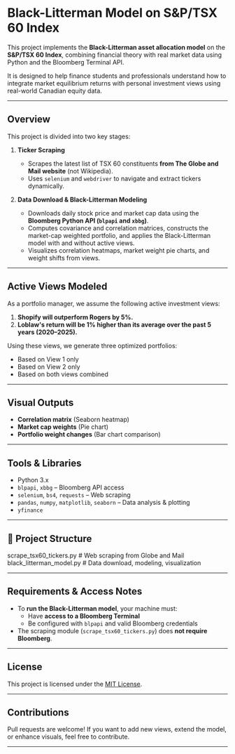 # Black-Litterman Model on S&P/TSX 60 Index

This project implements the **Black-Litterman asset allocation model** on the **S&P/TSX 60 Index**, combining financial theory with real market data using Python and the Bloomberg Terminal API.

It is designed to help finance students and professionals understand how to integrate market equilibrium returns with personal investment views using real-world Canadian equity data.

---

## Overview

This project is divided into two key stages:

1. **Ticker Scraping**  
   - Scrapes the latest list of TSX 60 constituents **from The Globe and Mail website** (not Wikipedia).
   - Uses `selenium` and `webdriver` to navigate and extract tickers dynamically.

2. **Data Download & Black-Litterman Modeling**  
   - Downloads daily stock price and market cap data using the **Bloomberg Python API (`blpapi` and `xbbg`)**.
   - Computes covariance and correlation matrices, constructs the market-cap weighted portfolio, and applies the Black-Litterman model with and without active views.
   - Visualizes correlation heatmaps, market weight pie charts, and weight shifts from views.

---

## Active Views Modeled

As a portfolio manager, we assume the following active investment views:

1. **Shopify will outperform Rogers by 5%.**  
2. **Loblaw's return will be 1% higher than its average over the past 5 years (2020–2025).**

Using these views, we generate three optimized portfolios:
- Based on View 1 only
- Based on View 2 only
- Based on both views combined

---

## Visual Outputs

- **Correlation matrix** (Seaborn heatmap)
- **Market cap weights** (Pie chart)
- **Portfolio weight changes** (Bar chart comparison)

---

## Tools & Libraries

- Python 3.x
- `blpapi`, `xbbg` – Bloomberg API access
- `selenium`, `bs4`, `requests` – Web scraping
- `pandas`, `numpy`, `matplotlib`, `seaborn` – Data analysis & plotting
- `yfinance` 

---

## 📁 Project Structure
scrape_tsx60_tickers.py    # Web scraping from Globe and Mail
black_litterman_model.py   # Data download, modeling, visualization

---

## Requirements & Access Notes

- To **run the Black-Litterman model**, your machine must:
  - Have **access to a Bloomberg Terminal**
  - Be configured with `blpapi` and valid Bloomberg credentials
- The scraping module (`scrape_tsx60_tickers.py`) does **not require Bloomberg**.

---

## License

This project is licensed under the [MIT License](LICENSE).

---

## Contributions

Pull requests are welcome! If you want to add new views, extend the model, or enhance visuals, feel free to contribute.

---
